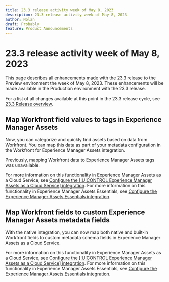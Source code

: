 ```yaml
---
title: 23.3 release activity week of May 8, 2023
description: 23.3 release activity week of May 8, 2023
author: Nolan
draft: Probably
feature: Product Announcements
---
```

# 23.3 release activity week of May 8, 2023

This page describes all enhancements made with the 23.3 release to the Preview environment the week of May 8, 2023. These enhancements will be made available in the Production environment with the 23.3 release. 

For a list of all changes available at this point in the 23.3 release cycle, see [23.3 Release overview](/help/quicksilver/product-announcements/product-releases/23.3-release-activity/23-3-release-overview.md).

## Map Workfront field values to tags in Experience Manager Assets

Now, you can categorize and quickly find assets based on data from Workfront. You can map this data as part of your metadata configuration in the Workfront for Experience Manager Assets integration.

Previously, mapping Workfront data to Experience Manager Assets tags was unavailable.

For more information on this functionality in Experience Manager Assets as a Cloud Service, see [Configure the [!UICONTROL Experience Manager Assets as a Cloud Service] integration](/help/quicksilver/administration-and-setup/configure-integrations/configure-aacs-integration.md).
For more information on this functionality in Experience Manager Assets Essentials, see [Configure the Experience Manager Assets Essentials integration](/help/quicksilver/documents/adobe-workfront-for-experience-manager-assets-essentials/setup-asset-essentials.md).

## Map Workfront fields to custom Experience Manager Assets metadata fields

With the native integration, you can now map both native and built-in Workfront fields to custom metadata schema fields in Experience Manager Assets as a Cloud Service.

For more information on this functionality in Experience Manager Assets as a Cloud Service, see [Configure the [!UICONTROL Experience Manager Assets as a Cloud Service] integration](/help/quicksilver/administration-and-setup/configure-integrations/configure-aacs-integration.md).
For more information on this functionality in Experience Manager Assets Essentials, see [Configure the Experience Manager Assets Essentials integration](/help/quicksilver/documents/adobe-workfront-for-experience-manager-assets-essentials/setup-asset-essentials.md).



<!--
## Simple filters available on board intake columns

>[!NOTE]
>
>This feature is available only through the early feature opt-in for Workfront Boards.


Simplified filters have been added to the intake column setup to allow you to define the intake column more quickly. The available filters are Workfront projects and assignments by team or user. You can switch to the advanced filters if you prefer.

For more information, see [Add an intake column to a board](/help/quicksilver/agile/use-boards-agile-planning-tools/add-intake-column-to-board.md).
-->


<!-- HTML you might need

Video link

[View a video demonstration of this feature](ADD URL){target=_blank}

Off-cycle note for weekly pages

>[!NOTE]
>
>Preview release: February 9, 2023; Planned Production release: February 23, 2023



-->
